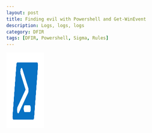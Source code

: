 ```yaml
---
layout: post
title: Finding evil with Powershell and Get-WinEvent
description: Logs, logs, logs
category: DFIR
tags: [DFIR, Powershell, Sigma, Rules]
---
```


<img src="https://raw.githubusercontent.com/dfirale/dfirale.github.io/master/assets/images/GetWinEvent/powershell.png" width="100" height="200" />